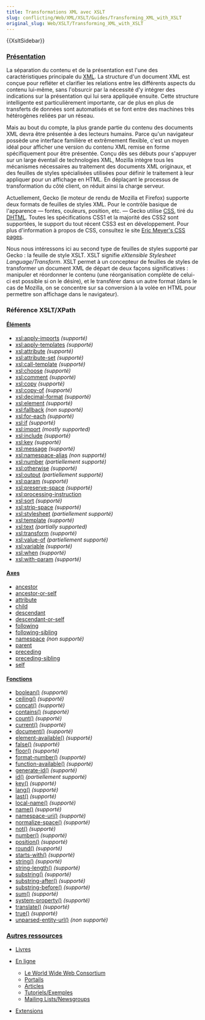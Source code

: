 ```yaml
---
title: Transformations XML avec XSLT
slug: conflicting/Web/XML/XSLT/Guides/Transforming_XML_with_XSLT
original_slug: Web/XSLT/Transforming_XML_with_XSLT
---
```


{{XsltSidebar}}

### [Présentation](/fr/Transformations_XML_avec_XSLT/Présentation)

La séparation du contenu et de la présentation est l'une des caractéristiques principale du [XML](/fr/XML). La structure d'un document XML est conçue pour refléter et clarifier les relations entre les différents aspects du contenu lui-même, sans l'obsurcir par la nécessité d'y intégrer des indications sur la présentation qui lui sera appliquée ensuite. Cette structure intelligente est particulièrement importante, car de plus en plus de transferts de données sont automatisés et se font entre des machines très hétérogènes reliées par un réseau.

Mais au bout du compte, la plus grande partie du contenu des documents XML devra être présentée à des lecteurs humains. Parce qu'un navigateur possède une interface familière et extrêmement flexible, c'est un moyen idéal pour afficher une version du contenu XML remise en forme spécifiquement pour être présentée. Conçu dès ses débuts pour s'appuyer sur un large éventail de technologies XML, Mozilla intègre tous les mécanismes nécessaires au traitement des documents XML originaux, et des feuilles de styles spécialisées utilisées pour définir le traitement à leur appliquer pour un affichage en HTML. En déplaçant le processus de transformation du côté client, on réduit ainsi la charge serveur.

Actuellement, Gecko (le moteur de rendu de Mozilla et Firefox) supporte deux formats de feuilles de styles XML. Pour le contrôle basique de l'apparence — fontes, couleurs, position, etc. — Gecko utilise [CSS](/fr/docs/Web/CSS), tiré du [DHTML](/fr/DHTML). Toutes les spécifications CSS1 et la majorité des CSS2 sont supportées, le support du tout récent CSS3 est en développement. Pour plus d'information à propos de CSS, consultez le site [Eric Meyer's CSS pages](https://www.meyerweb.com/eric/css/).

Nous nous intéressons ici au second type de feuilles de styles supporté par Gecko&nbsp;: la feuille de style XSLT. XSLT signifie _eXtensible Stylesheet Language/Transform_. XSLT permet à un concepteur de feuilles de styles de transformer un document XML de départ de deux façons significatives&nbsp;: manipuler et réordonner le contenu (une réorganisation complète de celui-ci est possible si on le désire), et le transférer dans un autre format (dans le cas de Mozilla, on se concentre sur sa conversion à la volée en HTML pour permettre son affichage dans le navigateur).

### Référence XSLT/XPath

#### [Éléments](/fr/XSLT/Éléments)

- [xsl:apply-imports](/fr/XSLT/apply-imports) _(supporté)_
- [xsl:apply-templates](/fr/XSLT/apply-templates) _(supporté)_
- [xsl:attribute](/fr/XSLT/attribute) _(supporté)_
- [xsl:attribute-set](/fr/XSLT/attribute-set) _(supporté)_
- [xsl:call-template](/fr/XSLT/call-template) _(supporté)_
- [xsl:choose](/fr/XSLT/choose) _(supporté)_
- [xsl:comment](/fr/XSLT/comment) _(supporté)_
- [xsl:copy](/fr/XSLT/copy) _(supporté)_
- [xsl:copy-of](/fr/XSLT/copy-of) _(supporté)_
- [xsl:decimal-format](/fr/XSLT/decimal-format) _(supporté)_
- [xsl:element](/fr/XSLT/element) _(supporté)_
- [xsl:fallback](/fr/XSLT/fallback) _(non supporté)_
- [xsl:for-each](/fr/XSLT/for-each) _(supporté)_
- [xsl:if](/fr/XSLT/if) _(supporté)_
- [xsl:import](/fr/XSLT/import) _(mostly supported)_
- [xsl:include](/fr/XSLT/include) _(supporté)_
- [xsl:key](/fr/XSLT/key) _(supporté)_
- [xsl:message](/fr/XSLT/message) _(supporté)_
- [xsl:namespace-alias](/fr/XSLT/namespace-alias) _(non supporté)_
- [xsl:number](/fr/XSLT/number) _(partiellement supporté)_
- [xsl:otherwise](/fr/XSLT/otherwise) _(supporté)_
- [xsl:output](/fr/XSLT/output) _(partiellement supporté)_
- [xsl:param](/fr/XSLT/param) _(supporté)_
- [xsl:preserve-space](/fr/XSLT/preserve-space) _(supporté)_
- [xsl:processing-instruction](/fr/XSLT/processing-instruction)
- [xsl:sort](/fr/XSLT/sort) _(supporté)_
- [xsl:strip-space](/fr/XSLT/strip-space) _(supporté)_
- [xsl:stylesheet](/fr/XSLT/stylesheet) _(partiellement supporté)_
- [xsl:template](/fr/XSLT/template) _(supporté)_
- [xsl:text](/fr/XSLT/text) _(partially supported)_
- [xsl:transform](/fr/XSLT/transform) _(supporté)_
- [xsl:value-of](/fr/XSLT/value-of) _(partiellement supporté)_
- [xsl:variable](/fr/XSLT/variable) _(supporté)_
- [xsl:when](/fr/XSLT/when) _(supporté)_
- [xsl:with-param](/fr/XSLT/with-param) _(supporté)_

#### [Axes](/fr/XPath/Axes)

- [ancestor](/fr/XPath/Axes/ancestor)
- [ancestor-or-self](/fr/XPath/Axes/ancestor-or-self)
- [attribute](/fr/XPath/Axes/attribute)
- [child](/fr/XPath/Axes/child)
- [descendant](/fr/XPath/Axes/descendant)
- [descendant-or-self](/fr/XPath/Axes/descendant-or-self)
- [following](/fr/XPath/Axes/following)
- [following-sibling](/fr/XPath/Axes/following-sibling)
- [namespace](/fr/XPath/Axes/namespace) _(non supporté)_
- [parent](/fr/XPath/Axes/parent)
- [preceding](/fr/XPath/Axes/preceding)
- [preceding-sibling](/fr/XPath/Axes/preceding-sibling)
- [self](/fr/XPath/Axes/self)

#### [Fonctions](/fr/XPath/Fonctions)

- [boolean()](/fr/XPath/Fonctions/boolean) _(supporté)_
- [ceiling()](/fr/XPath/Fonctions/ceiling) _(supporté)_
- [concat()](/fr/XPath/Fonctions/concat) _(supporté)_
- [contains()](/fr/XPath/Fonctions/contains) _(supporté)_
- [count()](/fr/XPath/Fonctions/count) _(supporté)_
- [current()](/fr/XPath/Fonctions/current) _(supporté)_
- [document()](/fr/XPath/Fonctions/document) _(supporté)_
- [element-available()](/fr/XPath/Fonctions/element-available) _(supporté)_
- [false()](/fr/XPath/Fonctions/false) _(supporté)_
- [floor()](/fr/XPath/Fonctions/floor) _(supporté)_
- [format-number()](/fr/XPath/Fonctions/format-number) _(supporté)_
- [function-available()](/fr/XPath/Fonctions/function-available) _(supporté)_
- [generate-id()](/fr/XPath/Fonctions/generate-id) _(supporté)_
- [id()](/fr/XPath/Fonctions/id) _(partiellement supporté)_
- [key()](/fr/XPath/Fonctions/key) _(supporté)_
- [lang()](/fr/XPath/Fonctions/lang) _(supporté)_
- [last()](/fr/XPath/Fonctions/last) _(supporté)_
- [local-name()](/fr/XPath/Fonctions/local-name) _(supporté)_
- [name()](/fr/XPath/Fonctions/name) _(supporté)_
- [namespace-uri()](/fr/XPath/Fonctions/namespace-uri) _(supporté)_
- [normalize-space()](/fr/XPath/Fonctions/normalize-space) _(supporté)_
- [not()](/fr/XPath/Fonctions/not) _(supporté)_
- [number()](/fr/XPath/Fonctions/number) _(supporté)_
- [position()](/fr/XPath/Fonctions/position) _(supporté)_
- [round()](/fr/XPath/Fonctions/round) _(supporté)_
- [starts-with()](/fr/XPath/Fonctions/starts-with) _(supporté)_
- [string()](/fr/XPath/Fonctions/string) _(supporté)_
- [string-length()](/fr/XPath/Fonctions/string-length) _(supporté)_
- [substring()](/fr/XPath/Fonctions/substring) _(supporté)_
- [substring-after()](/fr/XPath/Fonctions/substring-after) _(supporté)_
- [substring-before()](/fr/XPath/Fonctions/substring-before) _(supporté)_
- [sum()](/fr/XPath/Fonctions/sum) _(supporté)_
- [system-property()](/fr/XPath/Fonctions/system-property) _(supporté)_
- [translate()](/fr/XPath/Fonctions/translate) _(supporté)_
- [true()](/fr/XPath/Fonctions/true) _(supporté)_
- [unparsed-entity-url()](/fr/XPath/Fonctions/unparsed-entity-url) _(non supporté)_

### [Autres ressources](/fr/Transformations_XML_avec_XSLT/Autres_ressources)

- [Livres](/fr/Transformations_XML_avec_XSLT/Autres_ressources#Livres)
- [En ligne](/fr/Transformations_XML_avec_XSLT/Autres_ressources#En_ligne)
  - [Le World Wide Web Consortium](/fr/Transformations_XML_avec_XSLT/Autres_ressources#Le_World_Wide_Web_Consortium)
  - [Portails](/fr/Transformations_XML_avec_XSLT/Autres_ressources#Portails)
  - [Articles](/fr/Transformations_XML_avec_XSLT/Autres_ressources#Articles)
  - [Tutoriels/Exemples](/fr/Transformations_XML_avec_XSLT/Autres_ressources#Tutoriels.2FExemples)
  - [Mailing Lists/Newsgroups](/fr/Transformations_XML_avec_XSLT/Autres_ressources#Mailing_Lists.2FNewsgroups)

- [Extensions](/fr/Transformations_XML_avec_XSLT/Autres_ressources#Extensions)
